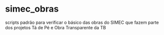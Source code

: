 # simec_obras
scripts padrão para verificar o básico das obras do SIMEC que fazem parte dos projetos Tá de Pé e Obra Transparente da TB
